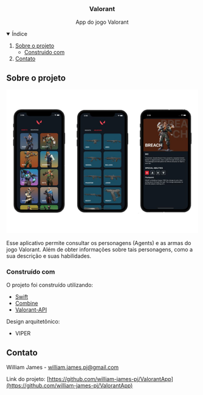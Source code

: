 <br />
<p align="center">

  <h3 align="center">Valorant</h3>

  <p align="center">
    App do jogo Valorant
  </p>
</p>

<details open="open">
  <summary>Índice</summary>
    <ol>
    <li>
      <a href="#sobre-o-projeto">Sobre o projeto</a>
      <ul>
        <li><a href="#construido-com">Construido com</a></li>
      </ul>
    </li>
    <li><a href="#contato">Contato</a></li>
  </ol>
</details>

## Sobre o projeto

![screenshot](.github/cover.jpg)

Esse aplicativo permite consultar os personagens (Agents) e as armas do jogo Valorant. Além de obter informações sobre tais personagens, como a sua descrição e suas habilidades.


### Construído com

O projeto foi construído utilizando:

- [Swift](https://www.swift.org/)
- [Combine](https://github.com/ReactiveX/RxSwift)
- [Valorant-API](https://dash.valorant-api.com)

Design arquitetônico:

- VIPER

## Contato

William James - william.james.pj@gmail.com

Link do projeto: [https://github.com/william-james-pj/ValorantApp](https://github.com/william-james-pj/ValorantApp)
